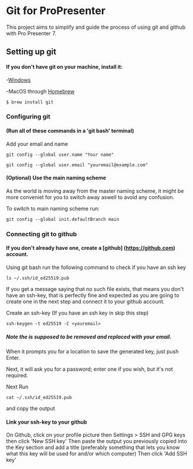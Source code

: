 # Git for ProPresenter

This project aims to simplify and guide the process of using git and github with Pro Presenter 7.

## Setting up git

#### If you don't have git on your machine, install it:
-[Windows](https://gitforwindows.org/)

-MacOS through [Homebrew](https://brew.sh/)	
```
$ brew install git
```

### Configuring git

#### (Run all of these commands in a 'git bash' terminal)

Add your email and name

```
git config --global user.name "Your name"
```
```
git config --global user.email "youremail@example.com"
```

#### (Optional) Use the main naming scheme


As the world is moving away from the master naming scheme, it might be more conveniet for you to switch away aswell to avoid any confusion.

To switch to main naming scheme run:
```
git config --global init.defaultBranch main
```

### Connecting git to github

#### If you don't already have one, create a [github] (https://github.com) account.

Using git bash run the following command to check if you have an ssh key
```
ls ~/.ssh/id_ed25519.pub
```

If you get a message saying that no such file exists, that means you don't have an ssh-key, that is perfectly fine and expected as you are going to create one in the next step and connect it to your github account.

Create an ssh-key (If you have an ssh key in skip this step)
```
ssh-keygen -t ed25519 -C <youremail>
```

##### Note the <youremail> is supposed to be removed and replaced with your email.

When it prompts you for a location to save the generated key, just push Enter.

Next, it will ask you for a password; enter one if you wish, but it's not required.

Next Run
```
cat ~/.ssh/id_ed25519.pub
```
and copy the output

#### Link your ssh-key to your github

On Github, click on your profile picture then Settings > SSH and GPG keys then click 'New SSH key' Then paste the output you previously copied into the Key section and add a title (preferably something that lets you know what this key will be used for and/or which computer) Then click 'Add SSH key'
